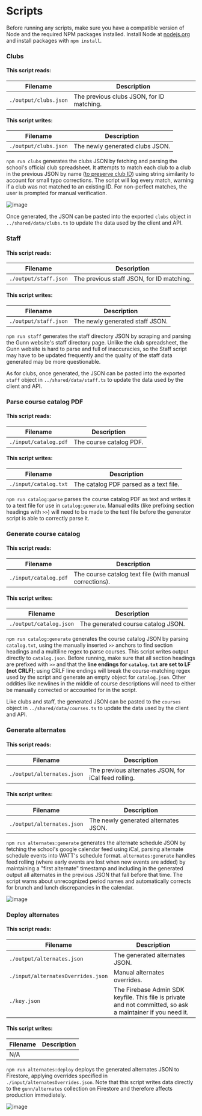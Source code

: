 # Scripts

Before running any scripts, make sure you have a compatible version of Node and the required NPM packages installed. 
Install Node at [nodejs.org](https://nodejs.org/) and install packages with `npm install`.

### Clubs

#### This script reads:
| Filename              | Description                               |
|-----------------------|-------------------------------------------|
| `./output/clubs.json` | The previous clubs JSON, for ID matching. |

#### This script writes:
| Filename              | Description                     |
|-----------------------|---------------------------------|
| `./output/clubs.json` | The newly generated clubs JSON. |

`npm run clubs` generates the clubs JSON by fetching and parsing the school's official club spreadsheet. It attempts
to match each club to a club in the previous JSON by name ([to preserve club ID](https://github.com/GunnWATT/watt/blob/main/scripts/genClubs.ts#L35-L36)) 
using string similarity to account for small typo corrections. The script will log every match, warning if a club was not
matched to an existing ID. For non-perfect matches, the user is prompted for manual verification.

<!-- ![image](https://user-images.githubusercontent.com/60120929/166117012-a3d04f1c-31a5-44a3-92d5-f870f78e0d80.png) -->
![image](https://user-images.githubusercontent.com/60120929/190883977-05205884-36ed-4eb7-83c6-9b6efbdde54a.png)

Once generated, the JSON can be pasted into the exported `clubs` object in `../shared/data/clubs.ts` to update the data
used by the client and API.

### Staff

#### This script reads:
| Filename              | Description                               |
|-----------------------|-------------------------------------------|
| `./output/staff.json` | The previous staff JSON, for ID matching. |

#### This script writes:
| Filename              | Description                     |
|-----------------------|---------------------------------|
| `./output/staff.json` | The newly generated staff JSON. |

`npm run staff` generates the staff directory JSON by scraping and parsing the Gunn website's staff directory page. Unlike
the club spreadsheet, the Gunn website is hard to parse and full of inaccuracies, so the Staff script may have to be 
updated frequently and the quality of the staff data generated may be more questionable.

<!-- TODO: image -->

As for clubs, once generated, the JSON can be pasted into the exported `staff` object in `../shared/data/staff.ts` to 
update the data used by the client and API.

### Parse course catalog PDF

#### This script reads:
| Filename              | Description             |
|-----------------------|-------------------------|
| `./input/catalog.pdf` | The course catalog PDF. |

#### This script writes:
| Filename              | Description                            |
|-----------------------|----------------------------------------|
| `./input/catalog.txt` | The catalog PDF parsed as a text file. |

`npm run catalog:parse` parses the course catalog PDF as text and writes it to a text file for use in `catalog:generate`.
Manual edits (like prefixing section headings with `>>`) will need to be made to the text file before the generator script
is able to correctly parse it.

### Generate course catalog

#### This script reads:
| Filename              | Description                                             |
|-----------------------|---------------------------------------------------------|
| `./input/catalog.pdf` | The course catalog text file (with manual corrections). |

#### This script writes:
| Filename                | Description                        |
|-------------------------|------------------------------------|
| `./output/catalog.json` | The generated course catalog JSON. |

`npm run catalog:generate` generates the course catalog JSON by parsing `catalog.txt`, using the manually inserted `>>` 
anchors to find section headings and a multiline regex to parse courses. This script writes output directly to `catalog.json`.
Before running, make sure that all section headings are prefixed with `>>` and that the **line endings for `catalog.txt`
are set to LF (not CRLF)**; using CRLF line endings will break the course-matching regex used by the script and generate 
an empty object for `catalog.json`. Other oddities like newlines in the middle of course descriptions will need to either
be manually corrected or accounted for in the script.

<!-- image? -->

Like clubs and staff, the generated JSON can be pasted to the `courses` object in `../shared/data/courses.ts` to update the
data used by the client and API.

### Generate alternates

#### This script reads:
| Filename                   | Description                                          |
|----------------------------|------------------------------------------------------|
| `./output/alternates.json` | The previous alternates JSON, for iCal feed rolling. |

#### This script writes:
| Filename                   | Description                          |
|----------------------------|--------------------------------------|
| `./output/alternates.json` | The newly generated alternates JSON. |

<!-- TODO: retake screenshot with updated script name? -->
`npm run alternates:generate` generates the alternate schedule JSON by fetching the school's google calendar feed using iCal,
parsing alternate schedule events into WATT's schedule format. `alternates:generate` handles feed rolling (where early events 
are lost when new events are added) by maintaining a "first alternate" timestamp and including in the generated output 
all alternates in the previous JSON that fall before that time. The script warns about unrecognized period names and 
automatically corrects for brunch and lunch discrepancies in the calendar.

![image](https://user-images.githubusercontent.com/60120929/166118909-c13cbc08-de76-4596-8971-a4c55d8a6419.png)

### Deploy alternates

#### This script reads:
| Filename                           | Description                                                                                                 |
|------------------------------------|-------------------------------------------------------------------------------------------------------------|
| `./output/alternates.json`         | The generated alternates JSON.                                                                              |
| `./input/alternatesOverrides.json` | Manual alternates overrides.                                                                                |
| `./key.json`                       | The Firebase Admin SDK keyfile. This file is private and not committed, so ask a maintainer if you need it. |

#### This script writes:
| Filename | Description |
|----------|-------------|
| N/A      |             |

<!-- TODO: retake screenshot with updated script name? -->
`npm run alternates:deploy` deploys the generated alternates JSON to Firestore, applying overrides specified in 
`./input/alternatesOverrides.json`. Note that this script writes data directly to the `gunn/alternates` collection on
Firestore and therefore affects production immediately.

![image](https://user-images.githubusercontent.com/60120929/166118879-146d8a8b-7c0c-477f-a558-5a40527a3da7.png)
